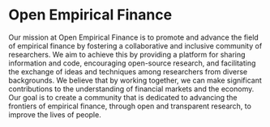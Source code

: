 # Open Empirical Finance

Our mission at Open Empirical Finance is to promote and advance the field of empirical finance by fostering a collaborative and inclusive community of researchers. We aim to achieve this by providing a platform for sharing information and code, encouraging open-source research, and facilitating the exchange of ideas and techniques among researchers from diverse backgrounds. We believe that by working together, we can make significant contributions to the understanding of financial markets and the economy. Our goal is to create a community that is dedicated to advancing the frontiers of empirical finance, through open and transparent research, to improve the lives of people.
